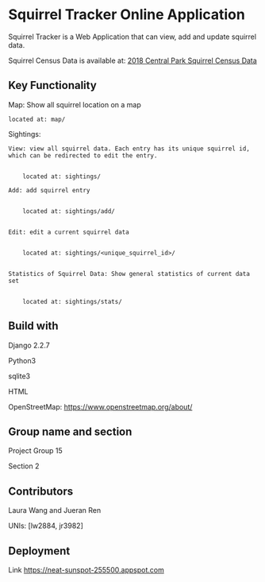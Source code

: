 # Squirrel Tracker Online Application

Squirrel Tracker is a Web Application that can view, add and update squirrel data.

Squirrel Census Data is available at:
 <a href='https://data.cityofnewyork.us/api/views/vfnx-vebw/rows.csv'>2018 Central Park Squirrel Census Data</a>

## Key Functionality

Map: Show all squirrel location on a map

    located at: map/

Sightings:

    View: view all squirrel data. Each entry has its unique squirrel id, which can be redirected to edit the entry.


        located at: sightings/

    Add: add squirrel entry


        located at: sightings/add/


    Edit: edit a current squirrel data


        located at: sightings/<unique_squirrel_id>/


    Statistics of Squirrel Data: Show general statistics of current data set


        located at: sightings/stats/

## Build with
Django 2.2.7

Python3

sqlite3

HTML

OpenStreetMap: https://www.openstreetmap.org/about/

## Group name and section
Project Group 15

Section 2

## Contributors
Laura Wang and Jueran Ren

UNIs: [lw2884, jr3982]

## Deployment

Link
https://neat-sunspot-255500.appspot.com



